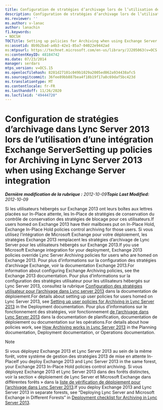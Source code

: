 ```yaml
---
title: Configuration de stratégies d’archivage lors de l’utilisation de l’intégration Exchange Server
description: Configuration de stratégies d’archivage lors de l’utilisation de l’intégration Exchange Server.
ms.reviewer: ''
ms.author: v-lanac
author: lanachin
f1.keywords:
- NOCSH
TOCTitle: Setting up policies for Archiving when using Exchange Server integration
ms:assetid: 8b9b2bad-a4b3-42e1-85a7-04022e9442ad
ms:mtpsurl: https://technet.microsoft.com/en-us/library/JJ205063(v=OCS.15)
ms:contentKeyID: 48184742
ms.date: 07/23/2014
manager: serdars
mtps_version: v=OCS.15
ms.openlocfilehash: 8281d27101c049b1029a2005ed062a934438afc5
ms.sourcegitcommit: 36fee89bb887bea4f18b19f17a8c69daf5bc423d
ms.translationtype: MT
ms.contentlocale: fr-FR
ms.lasthandoff: 11/26/2020
ms.locfileid: "49444720"
---
```

# <a name="setting-up-policies-for-archiving-in-lync-server-2013-when-using-exchange-server-integration"></a><span data-ttu-id="a3c9e-103">Configuration de stratégies d’archivage dans Lync Server 2013 lors de l’utilisation d’une intégration Exchange Server</span><span class="sxs-lookup"><span data-stu-id="a3c9e-103">Setting up policies for Archiving in Lync Server 2013 when using Exchange Server integration</span></span>

<div data-xmlns="http://www.w3.org/1999/xhtml">

<div class="topic" data-xmlns="http://www.w3.org/1999/xhtml" data-msxsl="urn:schemas-microsoft-com:xslt" data-cs="https://msdn.microsoft.com/">

<div data-asp="https://msdn2.microsoft.com/asp">



</div>

<div id="mainSection">

<div id="mainBody"><span data-ttu-id="a3c9e-104">

<span> </span></span><span class="sxs-lookup"><span data-stu-id="a3c9e-104">

<span> </span></span></span>

<span data-ttu-id="a3c9e-105">_**Dernière modification de la rubrique :** 2012-10-09_</span><span class="sxs-lookup"><span data-stu-id="a3c9e-105">_**Topic Last Modified:** 2012-10-09_</span></span>

<span data-ttu-id="a3c9e-106">Si les utilisateurs hébergés sur Exchange 2013 ont leurs boîtes aux lettres placées sur In-Place attente, les In-Place de stratégies de conservation du contrôle de conservation des stratégies de blocage pour ces utilisateurs.</span><span class="sxs-lookup"><span data-stu-id="a3c9e-106">If users homed on Exchange 2013 have their mailboxes put on In-Place Hold, Exchange In-Place Hold policies control archiving for those users.</span></span> <span data-ttu-id="a3c9e-107">Si vous utilisez l’intégration de Microsoft Exchange pour votre déploiement, les stratégies Exchange 2013 remplacent les stratégies d’archivage de Lync Server pour les utilisateurs hébergés sur Exchange 2013.</span><span class="sxs-lookup"><span data-stu-id="a3c9e-107">If you use Microsoft Exchange integration for your deployment, Exchange 2013 policies override Lync Server Archiving policies for users who are homed on Exchange 2013.</span></span> <span data-ttu-id="a3c9e-108">Pour plus d’informations sur la configuration des stratégies d’archivage Exchange, voir la documentation Exchange 2013.</span><span class="sxs-lookup"><span data-stu-id="a3c9e-108">For information about configuring Exchange Archiving policies, see the Exchange 2013 documentation.</span></span> <span data-ttu-id="a3c9e-109">Pour plus d’informations sur la configuration des stratégies utilisateur pour les utilisateurs hébergés sur Lync Server 2013, consultez la rubrique [Configuration des stratégies utilisateur pour l’archivage dans Lync server 2013](lync-server-2013-setting-up-user-policies-for-archiving-in-lync-server.md) dans la documentation de déploiement.</span><span class="sxs-lookup"><span data-stu-id="a3c9e-109">For details about setting up user policies for users homed on Lync Server 2013, see [Setting up user policies for Archiving in Lync Server 2013](lync-server-2013-setting-up-user-policies-for-archiving-in-lync-server.md) in the Deployment documentation.</span></span> <span data-ttu-id="a3c9e-110">Pour plus d’informations sur le fonctionnement des stratégies, voir fonctionnement [de l’archivage dans Lync Server 2013](lync-server-2013-how-archiving-works.md) dans la documentation de planification, documentation de déploiement ou documentation sur les opérations.</span><span class="sxs-lookup"><span data-stu-id="a3c9e-110">For details about how policies work, see [How Archiving works in Lync Server 2013](lync-server-2013-how-archiving-works.md) in the Planning documentation, Deployment documentation, or Operations documentation.</span></span>

<div>


> [!NOTE]
> <span data-ttu-id="a3c9e-111">Si vous déployez Exchange 2013 et Lync Server 2013 au sein de la même forêt, votre système de gestion des stratégies 2013 de mise en attente In-Place</span><span class="sxs-lookup"><span data-stu-id="a3c9e-111">If you deploy Exchange 2013 and Lync Server 2013 in the same forest, your Exchange 2013 In-Place Hold policies control archiving.</span></span> <span data-ttu-id="a3c9e-112">Si vous déployez Exchange 2013 et Lync Server 2013 dans des forêts distinctes, voir la section « déploiement de Lync Server et Microsoft Exchange dans différentes forêts » dans la <A href="lync-server-2013-deployment-checklist-for-archiving.md">liste de vérification de déploiement pour l’archivage dans Lync Server 2013</A>.</span><span class="sxs-lookup"><span data-stu-id="a3c9e-112">If you deploy Exchange 2013 and Lync Server 2013 in separate forests, see “Deploying Lync Server and Microsoft Exchange in Different Forests” in <A href="lync-server-2013-deployment-checklist-for-archiving.md">Deployment checklist for Archiving in Lync Server 2013</A>.</span></span>



<span data-ttu-id="a3c9e-113"></div>

</div>

<span> </span>

</div>

</div>

</span><span class="sxs-lookup"><span data-stu-id="a3c9e-113"></div>

</div>

<span> </span>

</div>

</div>

</span></span></div>

